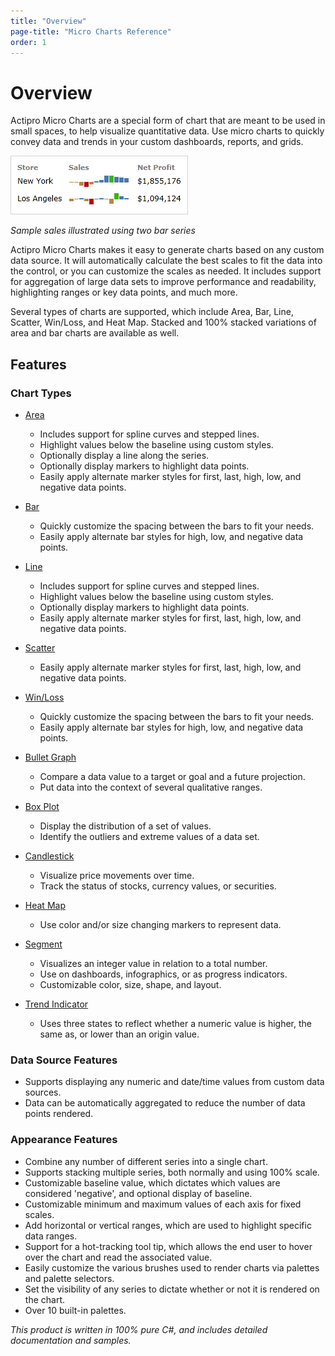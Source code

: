 ```yaml
---
title: "Overview"
page-title: "Micro Charts Reference"
order: 1
---
```

# Overview

Actipro Micro Charts are a special form of chart that are meant to be used in small spaces, to help visualize quantitative data.  Use micro charts to quickly convey data and trends in your custom dashboards, reports, and grids.

![Screenshot](images/actipro-microcharts.png)

*Sample sales illustrated using two bar series*

Actipro Micro Charts makes it easy to generate charts based on any custom data source.  It will automatically calculate the best scales to fit the data into the control, or you can customize the scales as needed.  It includes support for aggregation of large data sets to improve performance and readability, highlighting ranges or key data points, and much more.

Several types of charts are supported, which include Area, Bar, Line, Scatter, Win/Loss, and Heat Map.  Stacked and 100% stacked variations of area and bar charts are available as well.

## Features

### Chart Types

- [Area](chart-types/area.md)
  
  - Includes support for spline curves and stepped lines.
  - Highlight values below the baseline using custom styles.
  - Optionally display a line along the series.
  - Optionally display markers to highlight data points.
  - Easily apply alternate marker styles for first, last, high, low, and negative data points.

- [Bar](chart-types/bar.md)
  
  - Quickly customize the spacing between the bars to fit your needs.
  - Easily apply alternate bar styles for high, low, and negative data points.

- [Line](chart-types/line.md)
  
  - Includes support for spline curves and stepped lines.
  - Highlight values below the baseline using custom styles.
  - Optionally display markers to highlight data points.
  - Easily apply alternate marker styles for first, last, high, low, and negative data points.

- [Scatter](chart-types/scatter.md)
  
  - Easily apply alternate marker styles for first, last, high, low, and negative data points.

- [Win/Loss](chart-types/winloss.md)
  
  - Quickly customize the spacing between the bars to fit your needs.
  - Easily apply alternate bar styles for high, low, and negative data points.

- [Bullet Graph](chart-types/bullet-graph.md)
  
  - Compare a data value to a target or goal and a future projection.
  - Put data into the context of several qualitative ranges.

- [Box Plot](chart-types/box-plot.md)
  
  - Display the distribution of a set of values.
  - Identify the outliers and extreme values of a data set.

- [Candlestick](chart-types/candlestick.md)
  
  - Visualize price movements over time.
  - Track the status of stocks, currency values, or securities.

- [Heat Map](chart-types/heat-map.md)
  
  - Use color and/or size changing markers to represent data.

- [Segment](chart-types/segment.md)
  
  - Visualizes an integer value in relation to a total number.
  - Use on dashboards, infographics, or as progress indicators.
  - Customizable color, size, shape, and layout.

- [Trend Indicator](chart-types/trend-indicator.md)
  
  - Uses three states to reflect whether a numeric value is higher, the same as, or lower than an origin value.

### Data Source Features

- Supports displaying any numeric and date/time values from custom data sources.
- Data can be automatically aggregated to reduce the number of data points rendered.

### Appearance Features

- Combine any number of different series into a single chart.
- Supports stacking multiple series, both normally and using 100% scale.
- Customizable baseline value, which dictates which values are considered 'negative', and optional display of baseline.
- Customizable minimum and maximum values of each axis for fixed scales.
- Add horizontal or vertical ranges, which are used to highlight specific data ranges.
- Support for a hot-tracking tool tip, which allows the end user to hover over the chart and read the associated value.
- Easily customize the various brushes used to render charts via palettes and palette selectors.
- Set the visibility of any series to dictate whether or not it is rendered on the chart.
- Over 10 built-in palettes.

*This product is written in 100% pure C#, and includes detailed documentation and samples.*
